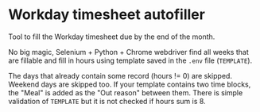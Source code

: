 # Workday timesheet autofiller

Tool to fill the Workday timesheet due by the end of the month.

No big magic, Selenium + Python + Chrome webdriver find all weeks that are fillable and fill in hours using template saved in the `.env` file (`TEMPLATE`). 

The days that already contain some record (hours != 0) are skipped. Weekend days are skipped too. If your template contains two time blocks, the "Meal" is added as the "Out reason" between them. There is simple validation of `TEMPLATE` but it is not checked if hours sum is 8.
